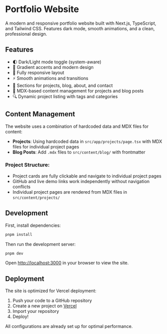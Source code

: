 # Portfolio Website

A modern and responsive portfolio website built with Next.js, TypeScript, and Tailwind CSS. Features dark mode, smooth animations, and a clean, professional design.

## Features

- 🌓 Dark/Light mode toggle (system-aware)
- 🎨 Gradient accents and modern design
- 📱 Fully responsive layout
- ⚡ Smooth animations and transitions
- 📄 Sections for projects, blog, about, and contact
- 📝 MDX-based content management for projects and blog posts
- 🔍 Dynamic project listing with tags and categories

## Content Management

The website uses a combination of hardcoded data and MDX files for content:

- **Projects**: Using hardcoded data in `src/app/projects/page.tsx` with MDX files for individual project pages
- **Blog Posts**: Add `.mdx` files to `src/content/blog/` with frontmatter

### Project Structure:
- Project cards are fully clickable and navigate to individual project pages
- GitHub and live demo links work independently without navigation conflicts
- Individual project pages are rendered from MDX files in `src/content/projects/`

## Development

First, install dependencies:

```bash
pnpm install
```

Then run the development server:

```bash
pnpm dev
```

Open [http://localhost:3000](http://localhost:3000) in your browser to view the site.

## Deployment

The site is optimized for Vercel deployment:

1. Push your code to a GitHub repository
2. Create a new project on [Vercel](https://vercel.com/new)
3. Import your repository
4. Deploy!

All configurations are already set up for optimal performance.
